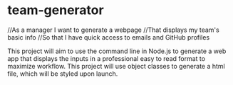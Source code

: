 # team-generator
//As a manager I want to generate a webpage 
//That displays my team's basic info 
//So that I have quick access to emails and GitHub profiles


This project will aim to use the command line in Node.js to generate a web app that displays the inputs in a professional easy to read format to maximize workflow. This project will use object classes to generate a html file, which will be styled upon launch. 


